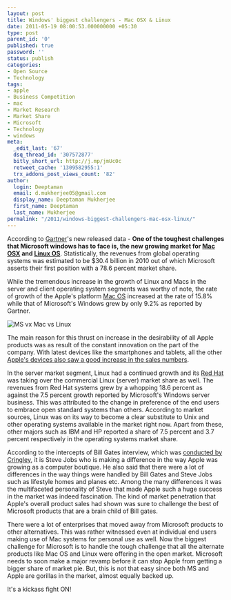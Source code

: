 ```yaml
---
layout: post
title: Windows' biggest challengers - Mac OSX & Linux
date: 2011-05-19 08:00:53.000000000 +05:30
type: post
parent_id: '0'
published: true
password: ''
status: publish
categories:
- Open Source
- Technology
tags:
- apple
- Business Competition
- mac
- Market Research
- Market Share
- Microsoft
- Technology
- windows
meta:
  _edit_last: '67'
  dsq_thread_id: '307572877'
  bitly_short_url: http://j.mp/jmUc0c
  retweet_cache: '1309582955:1'
  trx_addons_post_views_count: '82'
author:
  login: Deeptaman
  email: d.mukherjee05@gmail.com
  display_name: Deeptaman Mukherjee
  first_name: Deeptaman
  last_name: Mukherjee
permalink: "/2011/windows-biggest-challengers-mac-osx-linux/"
---
```

<p>According to <a href="http://www.gartner.com/it/page.jsp?id=1654914">Gartner</a>'s new released data - <strong>One of the toughest challenges that Microsoft windows has to face is, the new growing market for <a href="http://www.apple.com/macosx/">Mac OSX</a> and <a href="http://en.wikipedia.org/wiki/Linux">Linux OS</a></strong>. Statistically, the revenues from global operating systems was estimated to be $30.4 billion in 2010 out of which Microsoft asserts their first position with a 78.6 percent market share.</p>
<p>While the tremendous increase in the growth of Linux and Macs in the server and client operating system segments was worthy of note, the rate of growth of the Apple's platform <a href="http://www.apple.com/macosx/">Mac OS</a> increased at the rate of 15.8% while that of Microsoft's Windows grew by only 9.2% as reported by Gartner.</p>

<p><img src="/static/2011/05/mac-vs-linux-vs-win.jpg" alt="MS vx Mac vs Linux" class="alignright" /></p>
<p>The main reason for this thrust on increase in the desirability of all Apple products was as result of the constant innovation on the part of the company. With latest devices like the smartphones and tablets, all the other <a href="http://www.9to5mac.com/64454/thanks-to-iphone-apple-now-beats-microsoft-in-all-metrics-including-profits/">Apple's devices also saw a good increase in the sales numbers</a>. </p>
<p>In the server market segment, Linux had a continued growth and its <a href="http://www.redhat.com/">Red Hat</a> was taking over the commercial Linux (server) market share as well. The revenues from Red Hat systems grew by a whopping 18.6 percent as against the 7.5 percent growth reported by Microsoft's Windows server business. This was attributed to the change in preference of the end users to embrace open standard systems than others. According to market sources, Linux was on its way to become a clear substitute to Unix and other operating systems available in the market right now.  Apart from these, other majors such as IBM and HP reported a share of 7.5 percent and 3.7 percent respectively in the operating systems market share.</p>
<p>According to the intercepts of Bill Gates interview, which was <a href="http://www.cringely.com/2010/04/masters-tournament/">conducted by Cringley</a>, it is Steve Jobs who is making a difference in the way Apple was growing as a computer boutique. He also said that there were a lot of differences in the way things were handled by Bill Gates and Steve Jobs such as lifestyle homes and planes etc. Among the many differences it was the multifaceted personality of Steve that made Apple such a huge success in the market was indeed fascination. The kind of market penetration that Apple's overall product sales had shown was sure to challenge the best of Microsoft products that are a brain child of Bill gates.</p>
<p>There were a lot of enterprises that moved away from Microsoft products to other alternatives. This was rather witnessed even at individual end users making use of Mac systems for personal use as well. Now the biggest challenge for Microsoft is to handle the tough challenge that all the alternate products like Mac OS and Linux were offering in the open market. Microsoft needs to soon make a major revamp before it can stop Apple from getting a bigger share of market pie. But, this is not that easy since both MS and Apple are gorillas in the market, almost equally backed up. </p>
<p>It's a kickass fight ON!</p>
